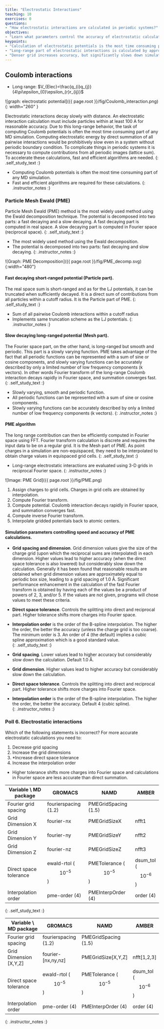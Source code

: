 ```yaml
---
title: "Electrostatic Interactions"
teaching: 10
exercises: 0
questions:
- "How electrostatic interactions are calculated in periodic systems?"
objectives:
- "Learn what parameters control the accuracy of electrostatic calculations"
keypoints:
- "Calculation of electrostatic potentials is the most time consuming part of any MD simulation"
- "Long-range part of electrostatic interactions is calculated by approximating Coulomb potentials on a grid" 
- "Denser grid increases accuracy, but significantly slows down simulation"
---
```

## Coulomb interactions
- Long range: $V_{Elec}=\frac{q_{i}q_{j}}{4\pi\epsilon_{0}\epsilon_{r}r_{ij}}$

![graph: electrostatic potential]({{ page.root }}/fig/Coulomb_interaction.png){: width="260" }

Electrostatic interactions decay slowly with distance. An electrostatic interaction calculation must include particles within at least 100 A for reasonable accuracy. Due to this long-range behavior, the task of computing Coulomb potentials is often the most time consuming part of any MD simulation. Computing electrostatic energy by direct summation of all pairwise interactions would be prohibitively slow even in a system without periodic boundary condition. To complicate things in periodic systems it is necessary to compute contributions from all periodic images (lattice sum). To accelerate these calculations, fast and efficient algorithms are needed.
{: .self_study_text :}

- Computing Coulomb potentials is often the most time consuming part of any MD simulation. 
- Fast and efficient algorithms are required for these calculations.
{: .instructor_notes :}

### Particle Mesh Ewald (PME) 
Particle Mesh Ewald (PME) method is the most widely used method using the Ewald decomposition technique. The potential is decomposed into two parts: a fast decaying and a slow decaying. A fast decaying part is computed in real space. A slow decaying part is computed in Fourier space (reciprocal space). 
{: .self_study_text :}
- The most widely used method using the Ewald decomposition.
- The potential is decomposed into two parts: fast decaying and slow decaying.
{: .instructor_notes :}

![Graph: PME Decomposition]({{ page.root }}/fig/PME_decomp.svg){:width="480"}

#### Fast decaying short-ranged potential (Particle part).
The real space sum is short-ranged and as for the LJ potentials, it can be truncated when sufficiently decayed. It is a direct sum of contributions from all particles within a cutoff radius. It is the Particle part of PME.
{: .self_study_text :}
- Sum of all pairwise Coulomb interactions within a cutoff radius 
- Implements same truncation scheme as the LJ potentials.
{: .instructor_notes :}

#### Slow decaying long-ranged potential (Mesh part).
The Fourier space part, on the other hand, is long-ranged but smooth and periodic. This part is a slowly varying function. PME takes advantage of the fact that all periodic functions can be represented with a sum of sine or cosine components, and slowly varying functions can be accurately described by only a limited number of low frequency components (k vectors). In other words Fourier transform of the long-range Coulomb interaction decays rapidly in Fourier space, and summation converges fast.    
{: .self_study_text :}

- Slowly varying, smooth and periodic function.
- All periodic functions can be represented with a sum of sine or cosine components.
- Slowly varying functions can be accurately described by only a limited number of low frequency components (k vectors).
{: .instructor_notes :}

#### PME algorithm
The long range contribution can then be efficiently computed in Fourier space using FFT. Fourier transform calculation is discrete and requires the input data to be on a regular grid. It is the  Mesh part of PME. As point charges in a simulation are non-equispaced, they need to be interpolated to obtain charge values in equispaced grid cells. 
{: .self_study_text :}
- Long-range electrostatic interactions are evaluated using 3-D grids in reciprocal Fourier space.
{: .instructor_notes :}

![Image: PME Grid]({{ page.root }}/fig/PME.png)

1. Assign charges to grid cells. Charges in grid cells are obtained by interpolation. 
2. Compute Fourier transform. 
3. Compute potential. Coulomb interaction decays rapidly in Fourier space, and summation converges fast.     
4. Compute inverse Fourier transform. 
5. Interpolate gridded potentials back to atomic centers.  

#### Simulation parameters controlling speed and accuracy of PME calculations.
- **Grid spacing and dimension**. Grid dimension values give the size of the charge grid (upon which the reciprocal sums are interpolated) in each dimension. Higher values lead to higher accuracy (when the direct space tolerance is also lowered) but considerably slow down the calculation. Generally it has been found that reasonable results are obtained when grid dimension values are approximately equal to periodic box size, leading to a grid spacing of 1.0 Å. Significant performance enhancement in the calculation of the fast Fourier transform is obtained by having each of the values be a product of powers of 2, 3, and/or 5.  If the values are not given, programs will chose values to meet these criteria.
- **Direct space tolerance**. Controls the splitting into direct and reciprocal part. Higher tolerance shifts more charges into Fourier space.
- **Interpolation order** is the order of the B-spline interpolation. The higher the order, the better the accuracy (unless the charge grid is too coarse). The minimum order is 3. An order of 4 (the default) implies a cubic spline approximation which is a good standard value.  
{: .self_study_text :}

- **Grid spacing**. Lower values lead to higher accuracy but considerably slow down the calculation. Default 1.0 Å. 
- **Grid dimension**. Higher values lead to higher accuracy but considerably slow down the calculation.
- **Direct space tolerance**. Controls the splitting into direct and reciprocal part. Higher tolerance shifts more charges into Fourier space.
- **Interpolation order** is the order of the B-spline interpolation. The higher the order, the better the accuracy. Default 4 (cubic spline).   
{: .instructor_notes :}


### Poll 6. Electrostatic interactions
Which of the following statements is incorrect? 
For more accurate electrostatic calculations you need to:
1. Decrease grid spacing
2. Increase the grid dimensions
3. *Increase direct space tolerance
4. Increase the interpolation order

- Higher tolerance shifts more charges into Fourier space and calculations in Fourier space are less accurate than direct summation.

| Variable \ MD package | GROMACS                  | NAMD                      | AMBER                  |
|-----------------------|--------------------------|---------------------------|------------------------|
| Fourier grid spacing  | fourierspacing (1.2)     | PMEGridSpacing  (1.5)     |                        |
| Grid Dimension X      | fourier-nx               | PMEGridSizeX              |  nfft1                 |
| Grid Dimension Y      | fourier-ny               | PMEGridSizeY              |  nfft2                 |
| Grid Dimension Z      | fourier-nz               | PMEGridSizeZ              |  nfft3                 |
| Direct space tolerance| ewald-rtol ($$10^{-5}$$) | PMETolerance ($$10^{-5}$$)| dsum_tol ($$10^{-6}$$) |
| Interpolation order   | pme-order (4)            | PMEInterpOrder (4)        | order (4)              |
{: .self_study_text :}

| Variable \ MD package | GROMACS                  | NAMD                      | AMBER                  |
|-----------------------|--------------------------|---------------------------|------------------------|
| Fourier grid spacing  | fourierspacing (1.2)     | PMEGridSpacing  (1.5)     |                        |
| Grid Dimension [X,Y,Z]| fourier-[nx,ny,nz]       | PMEGridSize[X,Y,Z]        |  nfft[1,2,3]           |
| Direct space tolerance| ewald-rtol ($$10^{-5}$$) | PMETolerance ($$10^{-5}$$)| dsum_tol ($$10^{-6}$$) |
| Interpolation order   | pme-order (4)            | PMEInterpOrder (4)        | order (4)              |
{: .instructor_notes :}

